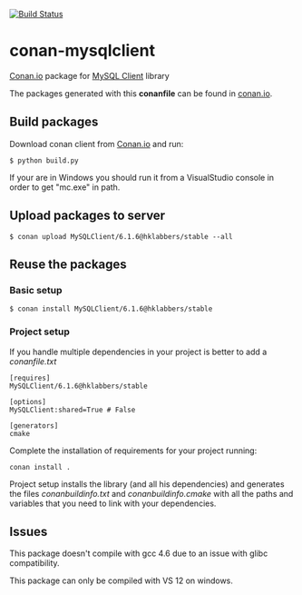 [![Build Status](https://travis-ci.org/hklabbers/conan-mysqlclient.svg?branch=master)](https://travis-ci.org/hklabbers/conan-mysqlclient)

# conan-mysqlclient

[Conan.io](https://conan.io) package for [MySQL Client](http://www.mysql.com) library

The packages generated with this **conanfile** can be found in [conan.io](https://conan.io/source/MySQLClient/6.1.6/hklabbers/stable).

## Build packages

Download conan client from [Conan.io](https://conan.io) and run:

    $ python build.py

If your are in Windows you should run it from a VisualStudio console in order to get "mc.exe" in path.
    
## Upload packages to server

    $ conan upload MySQLClient/6.1.6@hklabbers/stable --all
    
## Reuse the packages

### Basic setup

    $ conan install MySQLClient/6.1.6@hklabbers/stable
    
### Project setup

If you handle multiple dependencies in your project is better to add a *conanfile.txt*
    
    [requires]
    MySQLClient/6.1.6@hklabbers/stable

    [options]
    MySQLClient:shared=True # False
    
    [generators]
    cmake

Complete the installation of requirements for your project running:</small></span>

    conan install . 

Project setup installs the library (and all his dependencies) and generates the files *conanbuildinfo.txt* and *conanbuildinfo.cmake* with all the paths and variables that you need to link with your dependencies.

## Issues
This package doesn't compile with gcc 4.6 due to an issue with glibc compatibility.

This package can only be compiled with VS 12 on windows.
